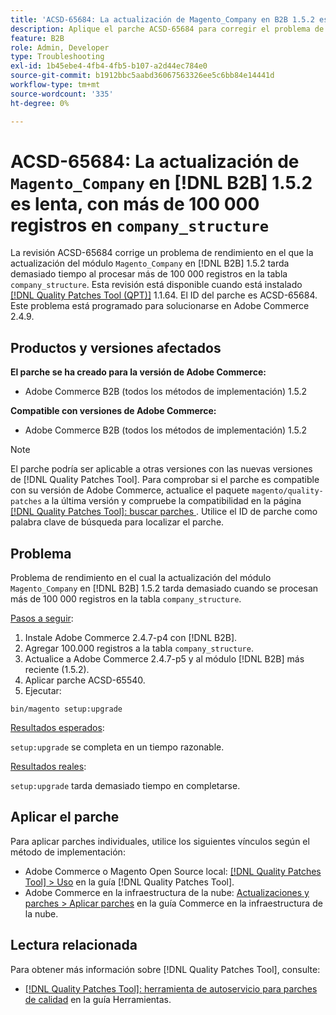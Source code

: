 ```yaml
---
title: 'ACSD-65684: La actualización de Magento_Company en B2B 1.5.2 es lenta, con más de 100 000 registros en company_structure'
description: Aplique el parche ACSD-65684 para corregir el problema de Adobe Commerce en el que la actualización del módulo Magento_Company en B2B 1.5.2 tarda demasiado debido al procesamiento de un gran número de registros (~100 000+) en la tabla company_structure.
feature: B2B
role: Admin, Developer
type: Troubleshooting
exl-id: 1b45ebe4-4fb4-4fb5-b107-a2d44ec784e0
source-git-commit: b1912bbc5aabd36067563326ee5c6bb84e14441d
workflow-type: tm+mt
source-wordcount: '335'
ht-degree: 0%

---
```


# ACSD-65684: La actualización de `Magento_Company` en [!DNL B2B] 1.5.2 es lenta, con más de 100 000 registros en `company_structure`

La revisión ACSD-65684 corrige un problema de rendimiento en el que la actualización del módulo `Magento_Company` en [!DNL B2B] 1.5.2 tarda demasiado tiempo al procesar más de 100 000 registros en la tabla `company_structure`. Esta revisión está disponible cuando está instalado [[!DNL Quality Patches Tool (QPT)]](/help/tools/quality-patches-tool/quality-patches-tool-to-self-serve-quality-patches.md) 1.1.64. El ID del parche es ACSD-65684. Este problema está programado para solucionarse en Adobe Commerce 2.4.9.

## Productos y versiones afectados

**El parche se ha creado para la versión de Adobe Commerce:**

* Adobe Commerce B2B (todos los métodos de implementación) 1.5.2

**Compatible con versiones de Adobe Commerce:**

* Adobe Commerce B2B (todos los métodos de implementación) 1.5.2

>[!NOTE]
>
>El parche podría ser aplicable a otras versiones con las nuevas versiones de [!DNL Quality Patches Tool]. Para comprobar si el parche es compatible con su versión de Adobe Commerce, actualice el paquete `magento/quality-patches` a la última versión y compruebe la compatibilidad en la página [[!DNL Quality Patches Tool]: buscar parches &#x200B;](https://experienceleague.adobe.com/tools/commerce-quality-patches/index.html?lang=es). Utilice el ID de parche como palabra clave de búsqueda para localizar el parche.

## Problema

Problema de rendimiento en el cual la actualización del módulo `Magento_Company` en [!DNL B2B] 1.5.2 tarda demasiado cuando se procesan más de 100 000 registros en la tabla `company_structure`.

<u>Pasos a seguir</u>:

1. Instale Adobe Commerce 2.4.7-p4 con [!DNL B2B].
1. Agregar 100.000 registros a la tabla `company_structure`.
1. Actualice a Adobe Commerce 2.4.7-p5 y al módulo [!DNL B2B] más reciente (1.5.2).
1. Aplicar parche ACSD-65540.
1. Ejecutar:

```
bin/magento setup:upgrade
```

<u>Resultados esperados</u>:

`setup:upgrade` se completa en un tiempo razonable.

<u>Resultados reales</u>:

`setup:upgrade` tarda demasiado tiempo en completarse.

## Aplicar el parche

Para aplicar parches individuales, utilice los siguientes vínculos según el método de implementación:

* Adobe Commerce o Magento Open Source local: [[!DNL Quality Patches Tool] > Uso](/help/tools/quality-patches-tool/usage.md) en la guía [!DNL Quality Patches Tool].
* Adobe Commerce en la infraestructura de la nube: [Actualizaciones y parches > Aplicar parches](https://experienceleague.adobe.com/docs/commerce-cloud-service/user-guide/develop/upgrade/apply-patches.html?lang=es) en la guía Commerce en la infraestructura de la nube.

## Lectura relacionada

Para obtener más información sobre [!DNL Quality Patches Tool], consulte:

* [[!DNL Quality Patches Tool]: herramienta de autoservicio para parches de calidad](/help/tools/quality-patches-tool/quality-patches-tool-to-self-serve-quality-patches.md) en la guía Herramientas.
